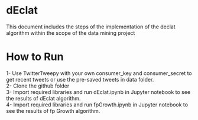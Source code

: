 # dEclat

This document includes the steps of the implementation of the declat algorithm within
the scope of the data mining project

# How to Run

1- Use TwitterTweepy with your own consumer_key and consumer_secret to get recent tweets or use the pre-saved tweets in data folder. \
2- Clone the github folder\
3- Import required libraries and run dEclat.ipynb in Jupyter notebook to see the results of dEclat algorithm.\
4- Import required libraries and run fpGrowth.ipynb in Jupyter notebook to see the results of fp Growth algorithm.


